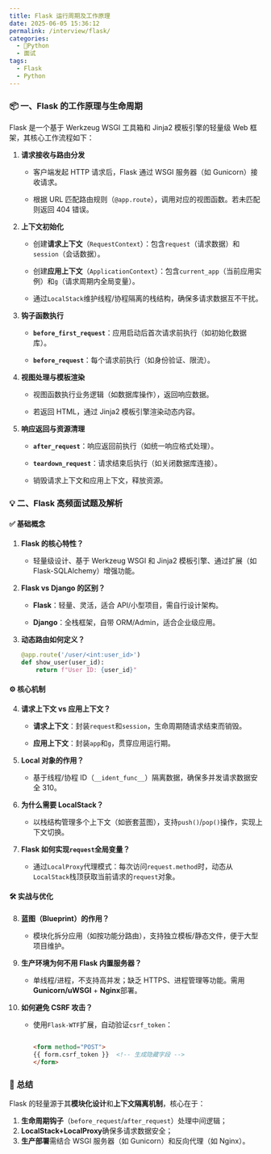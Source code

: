 ```yaml
---
title: Flask 运行周期及工作原理
date: 2025-06-05 15:36:12
permalink: /interview/flask/
categories:
  - 🐍Python
  - 面试
tags:
  - Flask
  - Python
---
```

### 📦 一、Flask 的工作原理与生命周期

Flask 是一个基于 Werkzeug WSGI 工具箱和 Jinja2 模板引擎的轻量级 Web 框架，其核心工作流程如下：

1. **请求接收与路由分发**

    * 客户端发起 HTTP 请求后，Flask 通过 WSGI 服务器（如 Gunicorn）接收请求。

    * 根据 URL 匹配路由规则（`@app.route`），调用对应的视图函数。若未匹配则返回 404 错误。

2. **上下文初始化**

    * 创建**请求上下文**（`RequestContext`）：包含`request`（请求数据）和`session`（会话数据）。

    * 创建**应用上下文**（`ApplicationContext`）：包含`current_app`（当前应用实例）和`g`（请求周期内全局变量）。

    * 通过`LocalStack`维护线程/协程隔离的栈结构，确保多请求数据互不干扰。

3. **钩子函数执行**

    * **`before_first_request`**：应用启动后首次请求前执行（如初始化数据库）。

    * **`before_request`**：每个请求前执行（如身份验证、限流）。

4. **视图处理与模板渲染**

    * 视图函数执行业务逻辑（如数据库操作），返回响应数据。

    * 若返回 HTML，通过 Jinja2 模板引擎渲染动态内容。

5. **响应返回与资源清理**

    * **`after_request`**：响应返回前执行（如统一响应格式处理）。

    * **`teardown_request`**：请求结束后执行（如关闭数据库连接）。

    * 销毁请求上下文和应用上下文，释放资源。

### 💡 二、Flask 高频面试题及解析

#### ✅ 基础概念

1. **Flask 的核心特性？**

    * 轻量级设计、基于 Werkzeug WSGI 和 Jinja2 模板引擎、通过扩展（如 Flask-SQLAlchemy）增强功能。

2. **Flask vs Django 的区别？**

    * **Flask**：轻量、灵活，适合 API/小型项目，需自行设计架构。

    * **Django**：全栈框架，自带 ORM/Admin，适合企业级应用。

3. **动态路由如何定义？**

    ```python
    @app.route('/user/<int:user_id>') 
    def show_user(user_id): 
        return f"User ID: {user_id}" 
    ```

#### ⚙️ 核心机制

4. **请求上下文 vs 应用上下文？**

    * **请求上下文**：封装`request`和`session`，生命周期随请求结束而销毁。

    * **应用上下文**：封装`app`和`g`，贯穿应用运行期。

5. **Local 对象的作用？**

    * 基于线程/协程 ID（`__ident_func__`）隔离数据，确保多并发请求数据安全 310。

6. **为什么需要 LocalStack？**

    * 以栈结构管理多个上下文（如嵌套蓝图），支持`push()`/`pop()`操作，实现上下文切换。

7. **Flask 如何实现`request`全局变量？**

    * 通过`LocalProxy`代理模式：每次访问`request.method`时，动态从`LocalStack`栈顶获取当前请求的`request`对象。

#### 🛠️ 实战与优化

8. **蓝图（Blueprint）的作用？**

    * 模块化拆分应用（如按功能分路由），支持独立模板/静态文件，便于大型项目维护。

9. **生产环境为何不用 Flask 内置服务器？**

    * 单线程/进程，不支持高并发；缺乏 HTTPS、进程管理等功能。需用**Gunicorn/uWSGI** + **Nginx**部署。

10. **如何避免 CSRF 攻击？**

    *   使用`Flask-WTF`扩展，自动验证`csrf_token`：

        ```html
        
        <form method="POST"> 
        {{ form.csrf_token }}  <!-- 生成隐藏字段 --> 
        </form> 
        ```

### 💎 总结

Flask 的轻量源于其**模块化设计**和**上下文隔离机制**，核心在于：

1. **生命周期钩子**（`before_request`/`after_request`）处理中间逻辑；
2. **LocalStack+LocalProxy**确保多请求数据安全；
3. **生产部署**需结合 WSGI 服务器（如 Gunicorn）和反向代理（如 Nginx）。
